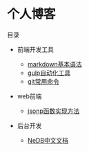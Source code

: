 # 个人博客

目录

- 前端开发工具
  - [markdown基本语法](http://www.taoyage.net/2016/09/27/markdown/)
  - [gulp自动化工具](http://www.taoyage.net/2016/09/27/gulp/)
  - [git常用命令](http://www.taoyage.net/2016/09/28/git常用命令/)


- web前端
  - [jsonp函数实现方法](http://www.taoyage.net/2016/10/08/jsonp函数实现方法/)


- 后台开发
  - [NeDB中文文档](http://www.taoyage.net/2016/09/29/NeDB中文文档/)

